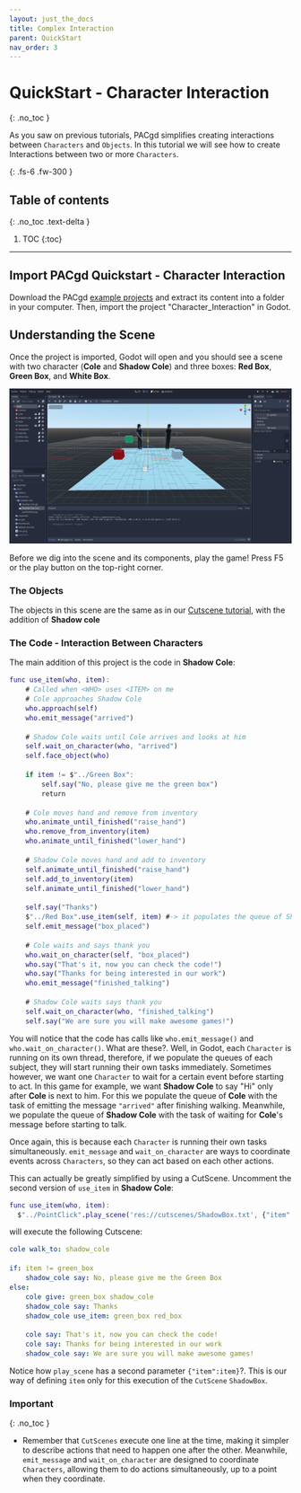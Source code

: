 ```yaml
---
layout: just_the_docs
title: Complex Interaction
parent: QuickStart
nav_order: 3
---
```


# QuickStart - Character Interaction
{: .no_toc }

As you saw on previous tutorials, PACgd simplifies creating interactions between 
`Characters` and `Objects`. In this tutorial we will see how to create
Interactions between two or more `Characters`.

{: .fs-6 .fw-300 }

## Table of contents
{: .no_toc .text-delta }

1. TOC
{:toc}

---

## Import PACgd Quickstart - Character Interaction

Download the PACgd [example projects](https://github.com/gagdiez/PACgd_examples/archive/main.zip)
and extract its content into a folder in your computer. Then, import the
project "Character_Interaction" in Godot.

## Understanding the Scene

Once the project is imported, Godot will open and you should see a scene with
two character (**Cole** and **Shadow Cole**) and three boxes: **Red Box**,
**Green Box**, and **White Box**.

![scene](/docs/quickstart/images/scene3.png)

Before we dig into the scene and its components, play the game! Press F5 or the
play button on the top-right corner.

### The Objects

The objects in this scene are the same as in our [Cutscene tutorial](/docs/quickstart/cutscenes),
with the addition of **Shadow cole**

### The Code - Interaction Between Characters

The main addition of this project is the code in **Shadow Cole**:

```gd
func use_item(who, item):
	# Called when <WHO> uses <ITEM> on me
	# Cole approaches Shadow Cole
	who.approach(self)
	who.emit_message("arrived")

	# Shadow Cole waits until Cole arrives and looks at him
	self.wait_on_character(who, "arrived")
	self.face_object(who)

	if item != $"../Green Box":
		self.say("No, please give me the green box")
		return

	# Cole moves hand and remove from inventory
	who.animate_until_finished("raise_hand")
	who.remove_from_inventory(item)
	who.animate_until_finished("lower_hand")

	# Shadow Cole moves hand and add to inventory
	self.animate_until_finished("raise_hand")
	self.add_to_inventory(item)
	self.animate_until_finished("lower_hand")

	self.say("Thanks")
	$"../Red Box".use_item(self, item) #-> it populates the queue of Shadow Cole 
	self.emit_message("box_placed")

	# Cole waits and says thank you
	who.wait_on_character(self, "box_placed")
	who.say("That's it, now you can check the code!")
	who.say("Thanks for being interested in our work")
	who.emit_message("finished_talking")

	# Shadow Cole waits says thank you
	self.wait_on_character(who, "finished_talking")
	self.say("We are sure you will make awesome games!")
```

You will notice that the code has calls like `who.emit_message()` and
`who.wait_on_character()`. What are these?. Well, in Godot, each `Character` is
running on its own thread, therefore, if we populate the queues of each
subject, they will start running their own tasks immediately. Sometimes however,
we want one `Character` to wait for a certain event before starting to act. 
In this game for example, we want **Shadow Cole** to say "Hi" only after
**Cole** is next to him. For this we populate the queue of **Cole** with the
task of emitting the message `"arrived"` after finishing walking. Meanwhile, we
populate the queue of **Shadow Cole** with the task of waiting for **Cole**'s
message before starting to talk.

Once again, this is because each `Character` is running their own tasks
simultaneously. `emit_message` and `wait_on_character` are ways to coordinate
events across `Characters`, so they can act based on each other actions.

This can actually be greatly simplified by using a CutScene. Uncomment the
second version of `use_item` in **Shadow Cole**:

```gd
func use_item(who, item):
  $"../PointClick".play_scene('res://cutscenes/ShadowBox.txt', {"item":item})
```

will execute the following Cutscene:

```yaml
cole walk_to: shadow_cole

if: item != green_box
	shadow_cole say: No, please give me the Green Box
else:
	cole give: green_box shadow_cole
	shadow_cole say: Thanks
	shadow_cole use_item: green_box red_box

	cole say: That's it, now you can check the code!
	cole say: Thanks for being interested in our work
	shadow_cole say: We are sure you will make awesome games!
```

Notice how `play_scene` has a second parameter `{"item":item}`?. This is our
way of defining `item` only for this execution of the `CutScene` `ShadowBox`.

### Important
{: .no_toc }
- Remember that `CutScenes` execute one line at the time, making it simpler to
describe actions that need to happen one after the other. Meanwhile, `emit_message`
and `wait_on_character` are designed to coordinate `Characters`, allowing them
to do actions simultaneously, up to a point when they coordinate.
